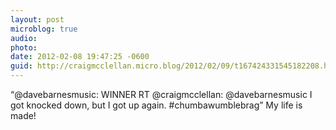 ```yaml
---
layout: post
microblog: true
audio: 
photo: 
date: 2012-02-08 19:47:25 -0600
guid: http://craigmcclellan.micro.blog/2012/02/09/t167424331545182208.html
---
```

“@davebarnesmusic: WINNER RT @craigmcclellan: @davebarnesmusic I got knocked down, but I got up again. #chumbawumblebrag” My life is made!
